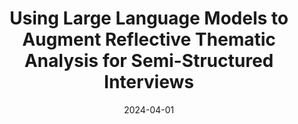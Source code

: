 ---
title: "Using Large Language Models to Augment Reflective Thematic Analysis for Semi-Structured Interviews"
collection: research
type: "Research Presentation"
venue: "National Conference on Undergraduate Research"
date: 2024-04-01
upcoming: "true"
location: "Long Beach, California"
---